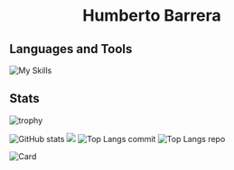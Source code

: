 <h1 align="center">Humberto Barrera</h1>



## Languages and Tools
![My Skills](https://skillicons.dev/icons?i=neovim,godot,matlab,r,windows,debian,java,latex,mysql,nodejs,md,linux,bash,powershell,raspberrypi,python,lua,github,obsidian,ros,c,cpp,cs,arduino,js,css,html,git,rust,postman)


## Stats

![trophy](https://github-profile-trophy.vercel.app/?username=humbertobm2&theme=tokyonight&margin-w=10&rank=-D,-?&no-frame=true)

![GitHub stats](http://github-profile-summary-cards.vercel.app/api/cards/stats?username=humbertobm2&theme=tokyonight)
![](http://github-profile-summary-cards.vercel.app/api/cards/productive-time?username=humbertobm2&theme=tokyonight&utcOffset=-6)
![Top Langs commit](http://github-profile-summary-cards.vercel.app/api/cards/most-commit-language?username=humbertobm2&theme=tokyonight)
![Top Langs repo](http://github-profile-summary-cards.vercel.app/api/cards/repos-per-language?username=humbertobm2&theme=tokyonight)

![Card](http://github-profile-summary-cards.vercel.app/api/cards/profile-details?username=humbertobm2&theme=tokyonight)

